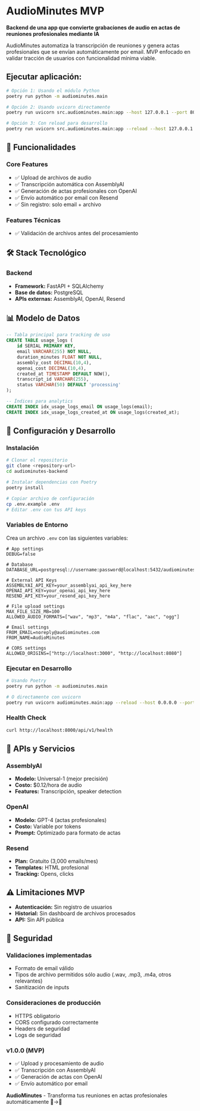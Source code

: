 # AudioMinutes MVP

**Backend de una app que convierte grabaciones de audio en actas de reuniones profesionales mediante IA**

AudioMinutes automatiza la transcripción de reuniones y genera actas profesionales que se envían automáticamente por email. MVP enfocado en validar tracción de usuarios con funcionalidad mínima viable.

## Ejecutar aplicación:

```bash
# Opción 1: Usando el módulo Python
poetry run python -m audiominutes.main

# Opción 2: Usando uvicorn directamente
poetry run uvicorn src.audiominutes.main:app --host 127.0.0.1 --port 8000

# Opción 3: Con reload para desarrollo
poetry run uvicorn src.audiominutes.main:app --reload --host 127.0.0.1 --port 8000
```

## 🎯 Funcionalidades

### Core Features

- ✅ Upload de archivos de audio
- ✅ Transcripción automática con AssemblyAI
- ✅ Generación de actas profesionales con OpenAI
- ✅ Envío automático por email con Resend
- ✅ Sin registro: solo email + archivo

### Features Técnicas

- ✅ Validación de archivos antes del procesamiento

## 🛠️ Stack Tecnológico

### Backend

- **Framework:** FastAPI + SQLAlchemy
- **Base de datos:** PostgreSQL
- **APIs externas:** AssemblyAI, OpenAI, Resend

## 📊 Modelo de Datos

```sql
-- Tabla principal para tracking de uso
CREATE TABLE usage_logs (
    id SERIAL PRIMARY KEY,
    email VARCHAR(255) NOT NULL,
    duration_minutes FLOAT NOT NULL,
    assembly_cost DECIMAL(10,4),
    openai_cost DECIMAL(10,4),
    created_at TIMESTAMP DEFAULT NOW(),
    transcript_id VARCHAR(255),
    status VARCHAR(50) DEFAULT 'processing'
);

-- Índices para analytics
CREATE INDEX idx_usage_logs_email ON usage_logs(email);
CREATE INDEX idx_usage_logs_created_at ON usage_logs(created_at);
```

## 🚀 Configuración y Desarrollo

### Instalación

```bash
# Clonar el repositorio
git clone <repository-url>
cd audiominutes-backend

# Instalar dependencias con Poetry
poetry install

# Copiar archivo de configuración
cp .env.example .env
# Editar .env con tus API keys
```

### Variables de Entorno

Crea un archivo `.env` con las siguientes variables:

```env
# App settings
DEBUG=false

# Database
DATABASE_URL=postgresql://username:password@localhost:5432/audiominutes

# External API Keys
ASSEMBLYAI_API_KEY=your_assemblyai_api_key_here
OPENAI_API_KEY=your_openai_api_key_here
RESEND_API_KEY=your_resend_api_key_here

# File upload settings
MAX_FILE_SIZE_MB=100
ALLOWED_AUDIO_FORMATS=["wav", "mp3", "m4a", "flac", "aac", "ogg"]

# Email settings
FROM_EMAIL=noreply@audiominutes.com
FROM_NAME=AudioMinutes

# CORS settings
ALLOWED_ORIGINS=["http://localhost:3000", "http://localhost:8080"]
```

### Ejecutar en Desarrollo

```bash
# Usando Poetry
poetry run python -m audiominutes.main

# O directamente con uvicorn
poetry run uvicorn audiominutes.main:app --reload --host 0.0.0.0 --port 8000
```

### Health Check

```bash
curl http://localhost:8000/api/v1/health
```

## 🔧 APIs y Servicios

### AssemblyAI

- **Modelo:** Universal-1 (mejor precisión)
- **Costo:** $0.12/hora de audio
- **Features:** Transcripción, speaker detection

### OpenAI

- **Modelo:** GPT-4 (actas profesionales)
- **Costo:** Variable por tokens
- **Prompt:** Optimizado para formato de actas

### Resend

- **Plan:** Gratuito (3,000 emails/mes)
- **Templates:** HTML profesional
- **Tracking:** Opens, clicks

## ⚠️ Limitaciones MVP

- **Autenticación:** Sin registro de usuarios
- **Historial:** Sin dashboard de archivos procesados
- **API:** Sin API pública

## 🔐 Seguridad

### Validaciones implementadas

- Formato de email válido
- Tipos de archivo permitidos sólo audio (.wav, .mp3, .m4a, otros relevantes)
- Sanitización de inputs

### Consideraciones de producción

- HTTPS obligatorio
- CORS configurado correctamente
- Headers de seguridad
- Logs de seguridad

### v1.0.0 (MVP)

- ✅ Upload y procesamiento de audio
- ✅ Transcripción con AssemblyAI
- ✅ Generación de actas con OpenAI
- ✅ Envío automático por email

**AudioMinutes** - Transforma tus reuniones en actas profesionales automáticamente 🎤→📄
